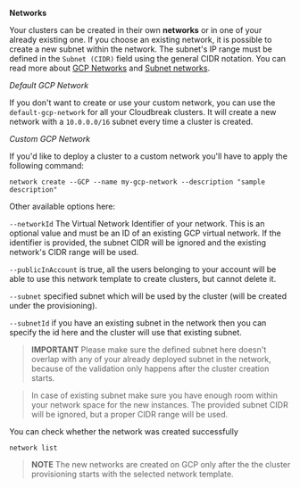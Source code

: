 **Networks**

Your clusters can be created in their own **networks** or in one of your already existing one. If you choose an 
existing network, it is possible to create a new subnet within the network. The subnet's IP range must be defined in 
the `Subnet (CIDR)` field using the general CIDR notation. You can read more about [GCP Networks](https://cloud.google.com/compute/docs/networking#networks) and [Subnet networks](https://cloud.google.com/compute/docs/networking#subnet_network).

*Default GCP Network*

If you don't want to create or use your custom network, you can use the `default-gcp-network` for all your 
Cloudbreak clusters. It will create a new network with a `10.0.0.0/16` subnet every time a cluster is created.

*Custom GCP Network*

If you'd like to deploy a cluster to a custom network you'll have to apply the following command:
```
network create --GCP --name my-gcp-network --description "sample description"
```
Other available options here:

`--networkId` The Virtual Network Identifier of your network. This is an optional 
value and must be an ID of an existing GCP virtual network. If the identifier is provided, the subnet CIDR will be 
ignored and the existing network's CIDR range will be used.

`--publicInAccount` is true, all the users belonging to your account will be able to use this network template 
to create clusters, but cannot delete it.

`--subnet` specified subnet which will be used by the cluster (will be created under the provisioning).

`--subnetId` if you have an existing subnet in the network then you can specify the id here and the cluster will use that existing subnet.

>**IMPORTANT** Please make sure the defined subnet here doesn't overlap with any of your 
already deployed subnet in the network, because of the validation only happens after the cluster creation starts.
   
>In case of existing subnet make sure you have enough room within your network space for the new instances. The 
provided subnet CIDR will be ignored, but a proper CIDR range will be used.

You can check whether the network was created successfully
```
network list
```
>**NOTE** The new networks are created on GCP only after the the cluster provisioning starts with the selected 
network template.

